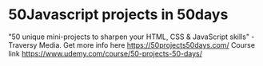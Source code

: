 # 50Javascript projects in 50days


"50 unique mini-projects to sharpen your HTML, CSS & JavaScript skills" -  Traversy Media. Get more info here https://50projects50days.com/
Course link https://www.udemy.com/course/50-projects-50-days/
